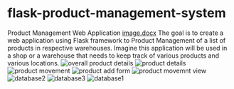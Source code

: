 # flask-product-management-system
Product Management Web Application
[image.docx](https://github.com/Arul9080/flask-product-management-system/files/10743299/image.docx)
The goal is to create a web application using Flask framework to Product Management  of a list of products in respective warehouses. Imagine this application will be used in a shop or a warehouse that needs to keep track of various products and various locations.
![overall product details](https://user-images.githubusercontent.com/122799761/219045039-c964b27d-2be0-49d0-88c5-42c4821f32a8.jpg)
![product details](https://user-images.githubusercontent.com/122799761/219045079-fa5c04ab-5eaf-4a50-ac09-8a07c0d3cb0a.jpg)
![product movement](https://user-images.githubusercontent.com/122799761/219045086-a092a423-b320-4157-a786-cccfffb05b50.jpg)
![product add form](https://user-images.githubusercontent.com/122799761/219045092-987f6360-f820-4c41-91e9-c1a5f4771284.jpg)
![product movemnt view](https://user-images.githubusercontent.com/122799761/219045785-05a6b44f-42c9-4aab-bb11-2e731f519f58.jpg)
![database2](https://user-images.githubusercontent.com/122799761/219045340-f58403b9-66f1-4d8b-84b4-9b13287a6e92.jpg)
![database3](https://user-images.githubusercontent.com/122799761/219045347-627d9514-3003-45b4-8563-504bc8c644ab.jpg)
![database1](https://user-images.githubusercontent.com/122799761/219045349-3548ac82-7b95-4b06-9eef-ce4373326f60.jpg)
